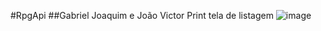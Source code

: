 #RpgApi
##Gabriel Joaquim e João Victor
Print tela de listagem
![image](https://github.com/user-attachments/assets/d7ae219b-91da-43b3-bbf0-71105c5d2078)
